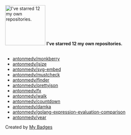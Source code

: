 <img src="https://my-badges.github.io/my-badges/self-star.png" alt="I&apos;ve starred 12 my own repositories." title="I&apos;ve starred 12 my own repositories." width="128">
<strong>I&apos;ve starred 12 my own repositories.</strong>
<br><br>

- <a href="https://github.com/antonmedv/monkberry">antonmedv/monkberry</a>
- <a href="https://github.com/antonmedv/jsize">antonmedv/jsize</a>
- <a href="https://github.com/antonmedv/svg-embed">antonmedv/svg-embed</a>
- <a href="https://github.com/antonmedv/mustcheck">antonmedv/mustcheck</a>
- <a href="https://github.com/antonmedv/finder">antonmedv/finder</a>
- <a href="https://github.com/antonmedv/prettyjson">antonmedv/prettyjson</a>
- <a href="https://github.com/antonmedv/fx">antonmedv/fx</a>
- <a href="https://github.com/antonmedv/walk">antonmedv/walk</a>
- <a href="https://github.com/antonmedv/countdown">antonmedv/countdown</a>
- <a href="https://github.com/antonmedv/damka">antonmedv/damka</a>
- <a href="https://github.com/antonmedv/golang-expression-evaluation-comparison">antonmedv/golang-expression-evaluation-comparison</a>
- <a href="https://github.com/antonmedv/year">antonmedv/year</a>


Created by <a href="https://github.com/my-badges/my-badges">My Badges</a>